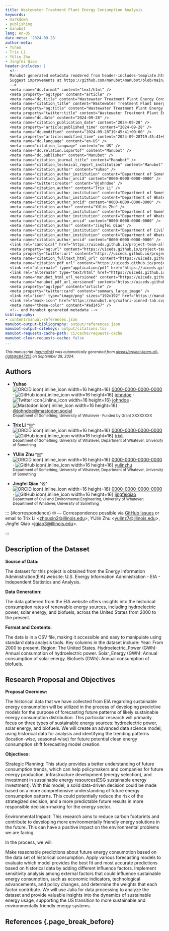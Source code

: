 ```yaml
---
title: Wastewater Treatment Plant Energy Consumption Analysis
keywords:
- markdown
- publishing
- manubot
lang: en-US
date-meta: '2024-09-28'
author-meta:
- Yuhao
- Trix Li
- YUlin Zhu
- Jingfei Qiao
header-includes: |
  <!--
  Manubot generated metadata rendered from header-includes-template.html.
  Suggest improvements at https://github.com/manubot/manubot/blob/main/manubot/process/header-includes-template.html
  -->
  <meta name="dc.format" content="text/html" />
  <meta property="og:type" content="article" />
  <meta name="dc.title" content="Wastewater Treatment Plant Energy Consumption Analysis" />
  <meta name="citation_title" content="Wastewater Treatment Plant Energy Consumption Analysis" />
  <meta property="og:title" content="Wastewater Treatment Plant Energy Consumption Analysis" />
  <meta property="twitter:title" content="Wastewater Treatment Plant Energy Consumption Analysis" />
  <meta name="dc.date" content="2024-09-28" />
  <meta name="citation_publication_date" content="2024-09-28" />
  <meta property="article:published_time" content="2024-09-28" />
  <meta name="dc.modified" content="2024-09-28T19:45:41+00:00" />
  <meta property="article:modified_time" content="2024-09-28T19:45:41+00:00" />
  <meta name="dc.language" content="en-US" />
  <meta name="citation_language" content="en-US" />
  <meta name="dc.relation.ispartof" content="Manubot" />
  <meta name="dc.publisher" content="Manubot" />
  <meta name="citation_journal_title" content="Manubot" />
  <meta name="citation_technical_report_institution" content="Manubot" />
  <meta name="citation_author" content="Yuhao" />
  <meta name="citation_author_institution" content="Department of Something, University of Whatever" />
  <meta name="citation_author_orcid" content="0000-0000-0000-0000" />
  <meta name="twitter:creator" content="@johndoe" />
  <meta name="citation_author" content="Trix Li" />
  <meta name="citation_author_institution" content="Department of Something, University of Whatever" />
  <meta name="citation_author_institution" content="Department of Whatever, University of Something" />
  <meta name="citation_author_orcid" content="0000-0000-0000-0000" />
  <meta name="citation_author" content="YUlin Zhu" />
  <meta name="citation_author_institution" content="Department of Something, University of Whatever" />
  <meta name="citation_author_institution" content="Department of Whatever, University of Something" />
  <meta name="citation_author_orcid" content="0000-0000-0000-0000" />
  <meta name="citation_author" content="Jingfei Qiao" />
  <meta name="citation_author_institution" content="Department of Civil and Environmental Engineering, University of Whatever" />
  <meta name="citation_author_institution" content="Department of Whatever, University of Something" />
  <meta name="citation_author_orcid" content="0000-0000-0000-0000" />
  <link rel="canonical" href="https://uiceds.github.io/project-team-all-right/" />
  <meta property="og:url" content="https://uiceds.github.io/project-team-all-right/" />
  <meta property="twitter:url" content="https://uiceds.github.io/project-team-all-right/" />
  <meta name="citation_fulltext_html_url" content="https://uiceds.github.io/project-team-all-right/" />
  <meta name="citation_pdf_url" content="https://uiceds.github.io/project-team-all-right/manuscript.pdf" />
  <link rel="alternate" type="application/pdf" href="https://uiceds.github.io/project-team-all-right/manuscript.pdf" />
  <link rel="alternate" type="text/html" href="https://uiceds.github.io/project-team-all-right/v/c6472156ef246ae0173528f7a1fd3805a8d87b70/" />
  <meta name="manubot_html_url_versioned" content="https://uiceds.github.io/project-team-all-right/v/c6472156ef246ae0173528f7a1fd3805a8d87b70/" />
  <meta name="manubot_pdf_url_versioned" content="https://uiceds.github.io/project-team-all-right/v/c6472156ef246ae0173528f7a1fd3805a8d87b70/manuscript.pdf" />
  <meta property="og:type" content="article" />
  <meta property="twitter:card" content="summary_large_image" />
  <link rel="icon" type="image/png" sizes="192x192" href="https://manubot.org/favicon-192x192.png" />
  <link rel="mask-icon" href="https://manubot.org/safari-pinned-tab.svg" color="#ad1457" />
  <meta name="theme-color" content="#ad1457" />
  <!-- end Manubot generated metadata -->
bibliography:
- content/manual-references.json
manubot-output-bibliography: output/references.json
manubot-output-citekeys: output/citations.tsv
manubot-requests-cache-path: ci/cache/requests-cache
manubot-clear-requests-cache: false
...
```







<small><em>
This manuscript
([permalink](https://uiceds.github.io/project-team-all-right/v/c6472156ef246ae0173528f7a1fd3805a8d87b70/))
was automatically generated
from [uiceds/project-team-all-right@c647215](https://github.com/uiceds/project-team-all-right/tree/c6472156ef246ae0173528f7a1fd3805a8d87b70)
on September 28, 2024.
</em></small>



## Authors



+ **Yuhao**
  <br>
    ![ORCID icon](images/orcid.svg){.inline_icon width=16 height=16}
    [0000-0000-0000-0000](https://orcid.org/0000-0000-0000-0000)
    · ![GitHub icon](images/github.svg){.inline_icon width=16 height=16}
    [johndoe](https://github.com/johndoe)
    · ![Twitter icon](images/twitter.svg){.inline_icon width=16 height=16}
    [johndoe](https://twitter.com/johndoe)
    · ![Mastodon icon](images/mastodon.svg){.inline_icon width=16 height=16}
    [\@johndoe@mastodon.social](https://mastodon.social/@johndoe)
    <br>
  <small>
     Department of Something, University of Whatever
     · Funded by Grant XXXXXXXX
  </small>

+ **Trix Li**
  ^[✉](#correspondence)^<br>
    ![ORCID icon](images/orcid.svg){.inline_icon width=16 height=16}
    [0000-0000-0000-0000](https://orcid.org/0000-0000-0000-0000)
    · ![GitHub icon](images/github.svg){.inline_icon width=16 height=16}
    [trixli](https://github.com/trixli)
    <br>
  <small>
     Department of Something, University of Whatever; Department of Whatever, University of Something
  </small>

+ **YUlin Zhu**
  ^[✉](#correspondence)^<br>
    ![ORCID icon](images/orcid.svg){.inline_icon width=16 height=16}
    [0000-0000-0000-0000](https://orcid.org/0000-0000-0000-0000)
    · ![GitHub icon](images/github.svg){.inline_icon width=16 height=16}
    [yulinzhu](https://github.com/yulinzhu)
    <br>
  <small>
     Department of Something, University of Whatever; Department of Whatever, University of Something
  </small>

+ **Jingfei Qiao**
  ^[✉](#correspondence)^<br>
    ![ORCID icon](images/orcid.svg){.inline_icon width=16 height=16}
    [0000-0000-0000-0000](https://orcid.org/0000-0000-0000-0000)
    · ![GitHub icon](images/github.svg){.inline_icon width=16 height=16}
    [jingfeiqiao](https://github.com/jingfeiqiao)
    <br>
  <small>
     Department of Civil and Environmental Engineering, University of Whatever; Department of Whatever, University of Something
  </small>


::: {#correspondence}
✉ — Correspondence possible via [GitHub Issues](https://github.com/uiceds/project-team-all-right/issues)
or email to
Trix Li \<zhouxin2@illinois.edu\>, 
YUlin Zhu \<yulinz7@illinois.edu\>, 
Jingfei Qiao \<jqiao3@illinois.edu\>.


:::


## Description of the Dataset
__Source of Data:__

The dataset for this project is obtained from the Energy Information Administration(EIA) website: U.S. Energy Information Administration - EIA - Independent Statistics and Analysis.

__Data Generation:__

The data gathered from the EIA website offers insights into the historical consumption rates of renewable energy sources, including hydroelectric power, solar energy, and biofuels, across the United States from 2000 to the present. 

__Format and Contents:__

The data is in a CSV file, making it accessible and easy to manipulate using standard data analysis tools. Key columns in the dataset include:
	Year: From 2000 to present.
	Region: The United States.
	Hydroelectric_Power (GWh): Annual consumption of hydroelectric power.
	Solar_Energy (GWh): Annual consumption of solar energy.
	Biofuels (GWh): Annual consumption of biofuels.


## Research Proposal and Objectives
__Proposal Overview:__

The historical data that we have collected from EIA regarding sustainable energy consumption will be utilized in the process of developing predictive models for the purpose of forecasting future patterns of likely sustainable energy consumption distribution. This particular research will primarily focus on three types of sustainable energy sources: hydroelectric power, solar energy, and biofuels. We will create an advanced data science model, using historical data for analysis and identifying the trending patterns (location-wise, seasonal-wise) for future potential clean energy consumption shift forecasting model creation. 

__Objectives:__

Strategic Planning: This study provides a better understanding of future consumption trends, which can help policymakers and companies for future energy production, infrastructure development (energy selection),  and investment in sustainable energy resources(ESG sustainable energy investment). With this model, a solid data-driven decision could be made based on a more comprehensive understanding of future energy consumption patterns. This could potentially reduce the risk of the strategized decision, and a more predictable future results in more responsible decision-making for the energy sector. 

Environmental Impact: This research aims to reduce carbon footprints and contribute to developing more environmentally friendly energy solutions in the future. This can have a positive impact on the environmental problems we are facing. 

In the process, we will:

Make reasonable predictions about future energy consumption based on the data set of historical consumption.
Apply various forecasting models to evaluate which model provides the best fit and most accurate predictions based on historical data by adding different influence factors.
Implement sensitivity analysis among external factors that could influence sustainable energy consumption, such as economic indicators, technological advancements, and policy changes, and determine the weights that each factor contribute. 
We will use Julia for data processing to analyze the dataset and provide valuable insights into the dynamics of sustainable energy usage, supporting the US transition to more sustainable and environmentally friendly energy systems.







## References {.page_break_before}

<!-- Explicitly insert bibliography here -->
<div id="refs"></div>

